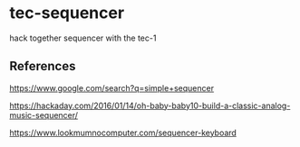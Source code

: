 # tec-sequencer

hack together sequencer with the tec-1


## References
https://www.google.com/search?q=simple+sequencer

https://hackaday.com/2016/01/14/oh-baby-baby10-build-a-classic-analog-music-sequencer/

https://www.lookmumnocomputer.com/sequencer-keyboard
